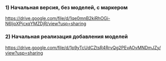 ### 1) Начальная версия, без моделей, с маркером  
https://drive.google.com/file/d/1qe0mnB2kiRhOGi-N6IjoXPjcxqYMZDjR/view?usp=sharing

### 2) Начальная реализация добавления моделей
https://drive.google.com/file/d/1p9yTcUdCZtsR4RrvQg2PEvAOvMNDmJZy/view?usp=sharing
